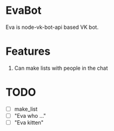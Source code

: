 # EvaBot
Eva is node-vk-bot-api based VK bot.
# Features
1. Can make lists with people in the chat

# TODO
- [ ] make_list
- [ ] "Eva who ..."
- [ ] "Eva kitten"
